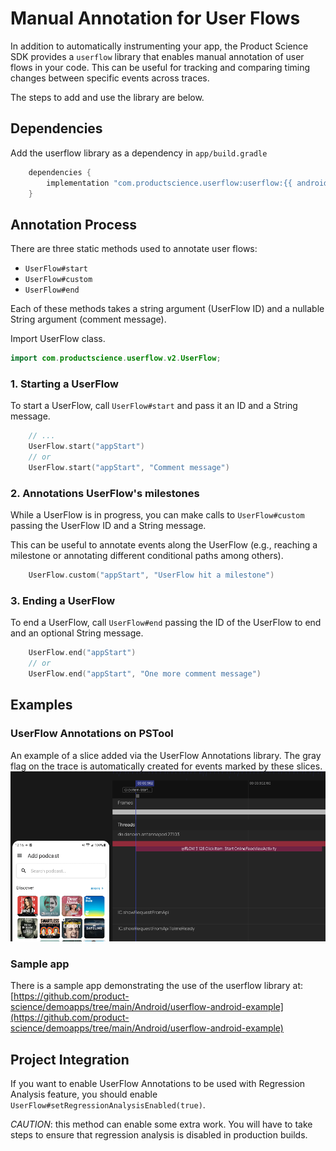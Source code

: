 # Manual Annotation for User Flows

In addition to automatically instrumenting your app, the Product Science SDK provides a `userflow` library that enables manual annotation of user flows in your code. 
This can be useful for tracking and comparing timing changes between specific events across traces.

The steps to add and use the library are below.

## Dependencies

 Add the userflow library as a dependency in `app/build.gradle`

```groovy
    dependencies {
        implementation "com.productscience.userflow:userflow:{{ android_release() }}"
    }
```

## Annotation Process

There are three static methods used to annotate user flows:

* `UserFlow#start`
* `UserFlow#custom`
* `UserFlow#end`

Each of these methods takes a string argument (UserFlow ID) and a nullable String argument (comment message).

Import UserFlow class.

```kotlin
import com.productscience.userflow.v2.UserFlow;
```

### 1. Starting a UserFlow

To start a UserFlow, call `UserFlow#start` and pass it an ID and a String message.

```kotlin
    // ...
    UserFlow.start("appStart")
    // or
    UserFlow.start("appStart", "Comment message")
```

### 2. Annotations UserFlow's milestones

While a UserFlow is in progress, you can make calls to `UserFlow#custom` passing the UserFlow ID and a String message. 

This can be useful to annotate events along the UserFlow (e.g., reaching a milestone or annotating different conditional paths among others).

```kotlin
    UserFlow.custom("appStart", "UserFlow hit a milestone")
```    

### 3. Ending a UserFlow
To end a UserFlow, call `UserFlow#end` passing the ID of the UserFlow to end and an optional String message.

```kotlin
    UserFlow.end("appStart")
    // or
    UserFlow.end("appStart", "One more comment message")
```
    
## Examples

### UserFlow Annotations on PSTool

An example of a slice added via the UserFlow Annotations library. The gray flag on the trace is automatically created for events marked by these slices.
![trace](../images/userflow-trace.png)

### Sample app

There is a sample app demonstrating the use of the userflow library at:
[https://github.com/product-science/demoapps/tree/main/Android/userflow-android-example](https://github.com/product-science/demoapps/tree/main/Android/userflow-android-example)


## Project Integration

If you want to enable UserFlow Annotations to be used with Regression Analysis feature, you should enable `UserFlow#setRegressionAnalysisEnabled(true)`.   

_CAUTION_: this method can enable some extra work. You will have to take steps to ensure that regression analysis is disabled in production builds.
